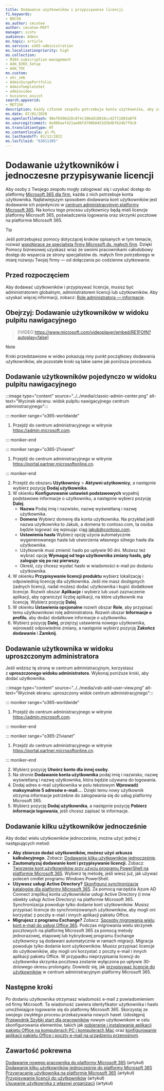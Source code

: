 ```yaml
---
title: Dodawanie użytkowników i przypisywanie licencji
f1.keywords:
- NOCSH
ms.author: cmcatee
author: cmcatee-MSFT
manager: scotv
audience: Admin
ms.topic: article
ms.service: o365-administration
ms.localizationpriority: high
ms.collection:
- M365-subscription-management
- Adm_O365_Setup
- Adm_TOC
ms.custom:
- okr_smb
- AdminSurgePortfolio
- AdminTemplateSet
- adminvideo
- business_assist
search.appverid:
- MET150
description: Każdy członek zespołu potrzebuje konta użytkownika, aby zalogować się i uzyskać dostęp do platformy Microsoft 365 dla firm. Dowiedz się, jak dodawać użytkowników i przypisywać licencje.
ms.date: 07/01/2020
ms.openlocfilehash: 90ef6506d10c0f4c106dd18816ccd2f11803a079
ms.sourcegitcommit: 6e90baef421ae06fd790b0453d3bdbf624b7f9c0
ms.translationtype: HT
ms.contentlocale: pl-PL
ms.lasthandoff: 02/12/2022
ms.locfileid: "63011305"
---
```

# <a name="add-users-and-assign-licenses-at-the-same-time"></a>Dodawanie użytkowników i jednoczesne przypisywanie licencji

Aby osoby z Twojego zespołu mogły zalogować się i uzyskać dostęp do platformy [Microsoft 365 dla firm](https://www.microsoft.com/microsoft-365/business), każda z nich potrzebuje konta użytkownika. Najłatwiejszym sposobem dodawania kont użytkowników jest dodawanie ich pojedynczo w <a href="https://go.microsoft.com/fwlink/p/?linkid=2024339" target="_blank">centrum administracyjnym platformy Microsoft 365</a>. Na końcu tego procesu użytkownicy będą mieli licencje platformy Microsoft 365, poświadczenia logowania oraz skrzynki pocztowe na platformie Microsoft 365.

> [!TIP]
> Jeśli potrzebujesz pomocy dotyczącej kroków opisanych w tym temacie, rozważ [współpracę ze specjalistą firmy Microsoft ds. małych firm](https://go.microsoft.com/fwlink/?linkid=2186871). Dzięki Pomocy biznesowej uzyskasz wraz ze swoimi pracownikami całodobowy dostęp do wsparcia ze strony specjalistów ds. małych firm potrzebnego w miarę rozwoju Twojej firmy — od dołączania po codzienne użytkowanie.

## <a name="before-you-begin"></a>Przed rozpoczęciem

Aby dodawać użytkowników i przypisywać licencje, musisz być administratorem globalnym, administratorem licencji lub użytkowników. Aby uzyskać więcej informacji, zobacz: [Role administratora — informacje](../../admin/add-users/about-admin-roles.md).

## <a name="watch-add-users-in-the-dashboard-view"></a>Obejrzyj: Dodawanie użytkowników w widoku pulpitu nawigacyjnego

> [!VIDEO https://www.microsoft.com/videoplayer/embed/RE1FOfN?autoplay=false]

> [!NOTE]
> Kroki przedstawione w wideo pokazują inny punkt początkowy dodawania użytkowników, ale pozostałe kroki są takie same jak poniższa procedura.

## <a name="add-users-one-at-a-time-in-the-dashboard-view"></a>Dodawanie użytkowników pojedynczo w widoku pulpitu nawigacyjnego

:::image type="content" source="../../media/classic-admin-center.png" alt-text="Wycinek ekranu: widok pulpitu nawigacyjnego centrum administracyjnego":::

::: moniker range="o365-worldwide"

1. Przejdź do centrum administracyjnego w witrynie <https://admin.microsoft.com>.

::: moniker-end

::: moniker range="o365-21vianet"

1. Przejdź do centrum administracyjnego w witrynie <a href="https://go.microsoft.com/fwlink/p/?linkid=850627" target="_blank">https://portal.partner.microsoftonline.cn</a>.

::: moniker-end 

2. Przejdź do obszaru **Użytkownicy** > **Aktywni użytkownicy**, a następnie wybierz pozycję **Dodaj użytkownika**.
3. W okienku **Konfigurowanie ustawień podstawowych** wypełnij podstawowe informacje o użytkowniku, a następnie wybierz pozycję **Dalej**.
    - **Nazwa** Podaj imię i nazwisko, nazwę wyświetlaną i nazwę użytkownika.
    - **Domena** Wybierz domenę dla konta użytkownika. Na przykład jeśli nazwa użytkownika to Jakub, a domena to contoso.com, ta osoba będzie logować się wpisując ciąg jakub@contoso.com.
    - **Ustawienia hasła** Wybierz opcję użycia automatycznie wygenerowanego hasła lub utworzenia własnego silnego hasła dla użytkownika.
    - Użytkownik musi zmienić hasło po upływie 90 dni. Możesz też wybrać opcję **Wymagaj od tego użytkownika zmiany hasła, gdy zaloguje się po raz pierwszy**.
    - Określ, czy chcesz wysłać hasło w wiadomości e-mail po dodaniu użytkownika.
4. W okienku **Przypisywanie licencji produktu** wybierz lokalizację i odpowiednią licencję dla użytkownika. Jeśli nie masz dostępnych żadnych licencji, nadal możesz dodać użytkownika i kupić dodatkowe licencje. Rozwiń obszar **Aplikacje** i wybierz lub usuń zaznaczenie aplikacji, aby ograniczyć liczbę aplikacji, na które użytkownik ma licencję. Wybierz pozycję **Dalej**.
5. W okienku **Ustawienia opcjonalne** rozwiń obszar **Role**, aby przypisać temu użytkownikowi rolę administratora. Rozwiń obszar **Informacje o profilu**, aby dodać dodatkowe informacje o użytkowniku.
6. Wybierz pozycję **Dalej**, przejrzyj ustawienia nowego użytkownika, wprowadź odpowiednie zmiany, a następnie wybierz pozycję **Zakończ dodawanie** i **Zamknij**.

## <a name="add-a-user-in-the-admin-simplified-view"></a>Dodawanie użytkownika w widoku uproszczonym administratora

Jeśli widzisz tę stronę w centrum administracyjnym, korzystasz z **uproszczonego widoku administratora**. Wykonaj poniższe kroki, aby dodać użytkownika.

:::image type="content" source="../../media/vsb-add-user-view.png" alt-text="Wycinek ekranu: uproszczony widok centrum administracyjnego":::

::: moniker range="o365-worldwide"

1. Przejdź do centrum administracyjnego w witrynie <https://admin.microsoft.com>.

::: moniker-end

::: moniker range="o365-21vianet"

1. Przejdź do centrum administracyjnego w witrynie <a href="https://go.microsoft.com/fwlink/p/?linkid=850627" target="_blank">https://portal.partner.microsoftonline.cn</a>.

::: moniker-end 

2. Wybierz pozycję **Utwórz konto dla innej osoby**.
3. Na stronie **Dodawanie konta użytkownika** podaj imię i nazwisko, nazwę wyświetlaną i nazwę użytkownika, która będzie używana do logowania.
4. Dodaj adres e-mail użytkownika w polu tekstowym **Wprowadź maksymalnie 5 adresów e-mail...**. Dzięki temu nowy użytkownik otrzyma informacje potrzebne do zalogowania się do usług platformy Microsoft 365.
5. Wybierz pozycję **Dodaj użytkownika**, a następnie pozycję **Pobierz informacje logowania**, jeśli chcesz zapisać te informacje.

## <a name="add-multiple-users-at-the-same-time"></a>Dodawanie kilku użytkowników jednocześnie

Aby dodać wielu użytkowników jednocześnie, można użyć jednej z następujących metod:

- **Aby zbiorczo dodać użytkowników, możesz użyć arkusza kalkulacyjnego.** Zobacz: [Dodawanie kilku użytkowników jednocześnie](../../enterprise/add-several-users-at-the-same-time.md).
- **Zautomatyzuj dodawanie kont i przypisywanie licencji.** Zobacz: [Tworzenie kont użytkowników przy użyciu programu PowerShell na platformie Microsoft 365](../../enterprise/create-user-accounts-with-microsoft-365-powershell.md). Wybierz tę metodę, jeśli wiesz już, jak używać poleceń cmdlet programu Windows PowerShell.
- **Używasz usługi Active Directory?** [Skonfiguruj synchronizację katalogów dla platformy Microsoft 365](../../enterprise/set-up-directory-synchronization.md). Za pomocą narzędzia Azure AD Connect zreplikuj konta użytkowników usługi Active Directory (i inne obiekty usługi Active Directory) na platformie Microsoft 365. Synchronizacja powoduje tylko dodanie kont użytkowników. Musisz przypisać licencje do synchronizowanych użytkowników, aby mogli oni korzystać z poczty e-mail i innych aplikacji pakietu Office.
- **Migrujesz z programu Exchange?** Zobacz: [Sposoby migrowania wielu kont e-mail do usługi Office 365](/Exchange/mailbox-migration/mailbox-migration). Podczas migrowania wielu skrzynek pocztowych na platformę Microsoft 365 za pomocą metody jednorazowej, etapowej lub hybrydowej programu Exchange użytkownicy są dodawani automatycznie w ramach migracji. Migracja powoduje tylko dodanie kont użytkowników. Musisz przypisać licencje do użytkowników, aby mogli oni korzystać z poczty e-mail i innych aplikacji pakietu Office. W przypadku nieprzypisania licencji do użytkownika skrzynka pocztowa zostanie wyłączona po upływie 30-dniowego okresu prolongaty. Dowiedz się, jak [przypisywać licencje do użytkowników](../manage/assign-licenses-to-users.md) w centrum administracyjnym platformy Microsoft 365.

## <a name="next-steps"></a>Następne kroki

Po dodaniu użytkownika otrzymasz wiadomość e-mail z powiadomieniem od firmy Microsoft. Ta wiadomość zawiera identyfikator użytkownika i hasło umożliwiające logowanie się do platformy Microsoft 365. Skorzystaj ze swojego zwykłego procesu przekazywania nowych haseł. Udostępnij [Przewodnik Szybki start dla pracowników](../setup/employee-quick-setup.md) nowym użytkownikom w celu skonfigurowania elementów, takich jak [pobieranie i instalowanie aplikacji pakietu Office na komputerach PC i komputerach Mac](https://support.microsoft.com/office/4414eaaf-0478-48be-9c42-23adc4716658) oraz [konfigurowanie aplikacji pakietu Office i poczty e-mail na urządzeniu przenośnym](https://support.microsoft.com/office/7dabb6cb-0046-40b6-81fe-767e0b1f014f).

## <a name="related-content"></a>Zawartość pokrewna

[Dodawanie nowego pracownika do platformy Microsoft 365](add-new-employee.md) (artykuł)\
[Dodawanie kilku użytkowników jednocześnie do platformy Microsoft 365](../../enterprise/add-several-users-at-the-same-time.md)
[Przywracanie użytkownika na platformie Microsoft 365](restore-user.md) (artykuł)\
[Przypisywanie licencji do użytkowników](../manage/assign-licenses-to-users.md) (artykuł)\
[Usuwanie użytkownika z własnej organizacji](delete-a-user.md) (artykuł)
